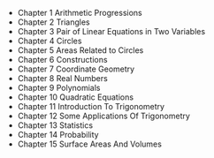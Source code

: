 * Chapter 1 Arithmetic Progressions
* Chapter 2 Triangles
* Chapter 3 Pair of Linear Equations in Two Variables
* Chapter 4 Circles
* Chapter 5 Areas Related to Circles
* Chapter 6 Constructions
* Chapter 7 Coordinate Geometry
* Chapter 8 Real Numbers
* Chapter 9 Polynomials
* Chapter 10 Quadratic Equations
* Chapter 11 Introduction To Trigonometry
* Chapter 12 Some Applications Of Trigonometry
* Chapter 13 Statistics
* Chapter 14 Probability
* Chapter 15 Surface Areas And Volumes
